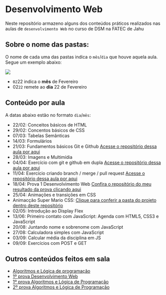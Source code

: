 # Desenvolvimento Web 

Neste repositório armazeno alguns dos conteúdos práticos realizados nas aulas de `desenvolvimento Web` no curso de DSM na FATEC de Jahu
## Sobre o nome das pastas:
 O nome de cada uma das pastas indica o `mês`/`dia` que houve aquela aula. Segue um exemplo abaixo:
 
 <img src="https://cdn.discordapp.com/attachments/1187060174163284020/1222630788743565312/img3.PNG?ex=6616eaa7&is=660475a7&hm=4cc43b8a27edaf13408093bfb11334a82e16adcc96029149747c85b8bc14fd30&">

- `02`22 indica o <b>mês</b> de Fevereiro
- 02`22` remete ao <b>dia</b> 22 de Fevereiro

## Conteúdo por aula
A datas abaixo estão no formato `dia`/`mês`:
- 22/02: Conceitos básicos de HTML
- 29/02: Concentos básicos de CSS
- 07/03: Tabelas Semânticas
- 14/03: Formulários
- 21/03: Fundamentos básicos Git e Github [Acesse o repositório dessa aula por aqui](https://github.com/ViniciusCassemira/AulaDesenvolvimentoWeb1_2103)
- 28/03: Imagens e Multimídia
- 04/04: Exercício com git e github em dupla [Acesse o repositório dessa aula por aqui](https://github.com/ViniciusCassemira/AulaDesenvolvimentoWeb1_0404)
- 11/04: Exercício criando branch / merge / pull request [Acesse o repositório dessa aula por aqui](https://github.com/ViniciusCassemira/AulaDesenvolvimentoWeb1_1104)
- 18/04: Prova 1 Desenvolvimento Web [Confira o repositório do meu resultado da prova clicando aqui](https://github.com/ViniciusCassemira/provaWeb)
- 25/04: Animações e transições em CSS
- Animacção Super Mario CSS: [Clique para conferir a pasta do projeto dentro deste repositório](https://github.com/ViniciusCassemira/Fatec-DesenvolvimentoWeb/tree/master/1-semestre/AnimacaoSuperMario)
- 02/05: Introdução ao Display Flex
- 13/06: Primeiro contato com JavaScript: Agenda com HTML5, CSS3 e JavaScript
- 20/08: Juntando nome e sobrenome com JavaScript
- 27/08: Calculadora simples com JavaScript
- 03/09: Calcular média da disciplina em JS
- 09/09: Exercícios com POST e GET

## Outros conteúdos feitos em sala

* [Algoritmos e Lógica de programação](https://github.com/viniciuscassemira/algoritmos)
* [1º prova Desenvolvimento Web](https://github.com/ViniciusCassemira/Fatec-ProvaWeb1)
* [1º prova Algoritmos e Lógica de Programação](https://github.com/ViniciusCassemira/Fatec-ProvaAlgoritmo1)
* [2º prova Algoritmos e Lógica de Programação](https://github.com/ViniciusCassemira/Fatec-ProvaAlgoritmo2)
